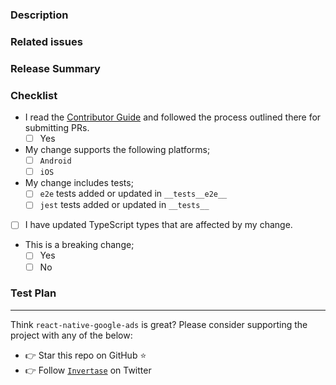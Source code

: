 ### Description

<!-- Thanks for submitting a pull request! Please provide enough information so that others can review your pull request properly. -->
<!-- Explain the **motivation** for making this change e.g. what existing problem does the pull request solve? -->

### Related issues

<!-- If this PR fixes an issue, include "Fixes #issueNumber" to automatically close the issue when the PR is merged. -->

### Release Summary

<!-- An optional description that you want to appear on the generated changelog -->

### Checklist

- I read the [Contributor Guide](https://github.com/invertase/react-native-google-ads/blob/main/CONTRIBUTING.md)
  and followed the process outlined there for submitting PRs.
  - [ ] Yes
- My change supports the following platforms;
  - [ ] `Android`
  - [ ] `iOS`
- My change includes tests;
  - [ ] `e2e` tests added or updated in `__tests__e2e__`
  - [ ] `jest` tests added or updated in `__tests__`
- [ ] I have updated TypeScript types that are affected by my change.
- This is a breaking change;
  - [ ] Yes
  - [ ] No

### Test Plan

<!-- Demonstrate the code you've added is solid, e.g. test logs or screenshots. -->

---

Think `react-native-google-ads` is great? Please consider supporting the project with any of the below:

- 👉 Star this repo on GitHub ⭐️
- 👉 Follow [`Invertase`](https://twitter.com/invertaseio) on Twitter

